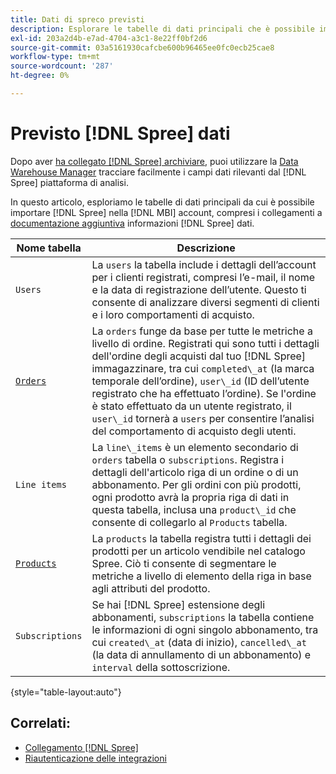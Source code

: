 ```yaml
---
title: Dati di spreco previsti
description: Esplorare le tabelle di dati principali che è possibile importare da Spree nel [!DNL MBI] conto.
exl-id: 203a2d4b-e7ad-4704-a3c1-8e22ff0bf2d6
source-git-commit: 03a5161930cafcbe600b96465ee0fc0ecb25cae8
workflow-type: tm+mt
source-wordcount: '287'
ht-degree: 0%

---
```


# Previsto [!DNL Spree] dati

Dopo aver [ha collegato [!DNL Spree] archiviare](../../../data-analyst/importing-data/integrations/spree.md), puoi utilizzare la [Data Warehouse Manager](../../data-warehouse-mgr/tour-dwm.md) tracciare facilmente i campi dati rilevanti dal [!DNL Spree] piattaforma di analisi.

In questo articolo, esploriamo le tabelle di dati principali da cui è possibile importare [!DNL Spree] nella [!DNL MBI] account, compresi i collegamenti a [documentazione aggiuntiva](https://guides.spreecommerce.org/developer/addresses.html#address) informazioni [!DNL Spree] dati.

| **Nome tabella** | **Descrizione** |
|-----|-----|
| `Users` | La `users` la tabella include i dettagli dell’account per i clienti registrati, compresi l’e-mail, il nome e la data di registrazione dell’utente. Questo ti consente di analizzare diversi segmenti di clienti e i loro comportamenti di acquisto. |
| [`Orders`](https://guides.spreecommerce.org/developer/orders.html#overview) | La `orders` funge da base per tutte le metriche a livello di ordine. Registrati qui sono tutti i dettagli dell&#39;ordine degli acquisti dal tuo [!DNL Spree] immagazzinare, tra cui `completed\_at` (la marca temporale dell’ordine), `user\_id` (ID dell’utente registrato che ha effettuato l’ordine). Se l&#39;ordine è stato effettuato da un utente registrato, il `user\_id` tornerà a `users` per consentire l’analisi del comportamento di acquisto degli utenti. |
| `Line items` | La `line\_items` è un elemento secondario di `orders` tabella o `subscriptions`. Registra i dettagli dell&#39;articolo riga di un ordine o di un abbonamento. Per gli ordini con più prodotti, ogni prodotto avrà la propria riga di dati in questa tabella, inclusa una `product\_id` che consente di collegarlo al `Products` tabella. |
| [`Products`](https://guides.spreecommerce.com/developer/products.html#overview) | La `products` la tabella registra tutti i dettagli dei prodotti per un articolo vendibile nel catalogo Spree. Ciò ti consente di segmentare le metriche a livello di elemento della riga in base agli attributi del prodotto. |
| `Subscriptions` | Se hai [!DNL Spree] estensione degli abbonamenti, `subscriptions` la tabella contiene le informazioni di ogni singolo abbonamento, tra cui `created\_at` (data di inizio), `cancelled\_at` (la data di annullamento di un abbonamento) e `interval` della sottoscrizione. |

{style=&quot;table-layout:auto&quot;}

## Correlati:

* [Collegamento [!DNL Spree]](../integrations/spree.md)
* [Riautenticazione delle integrazioni](https://support.magento.com/hc/en-us/articles/360016733151)
